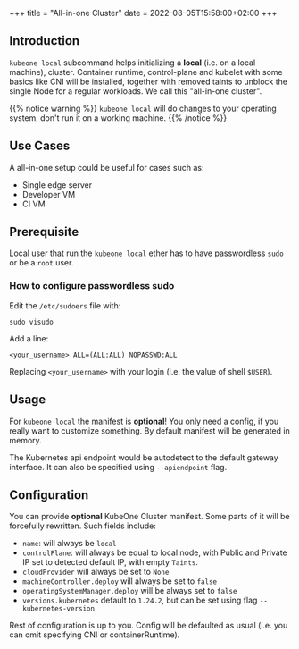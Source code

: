 +++
title = "All-in-one Cluster"
date = 2022-08-05T15:58:00+02:00
+++

## Introduction

`kubeone local` subcommand helps initializing a **local** (i.e. on a local
machine), cluster. Container runtime, control-plane and kubelet with some basics
like CNI will be installed, together with removed taints to unblock the single
Node for a regular workloads. We call this "all-in-one cluster".

{{% notice warning %}}
`kubeone local` will do changes to your operating system, don't run it on a
working machine.
{{% /notice %}}

## Use Cases

A all-in-one setup could be useful for cases such as:
* Single edge server
* Developer VM
* CI VM

## Prerequisite

Local user that run the `kubeone local` ether has to have passwordless `sudo` or
be a `root` user.

### How to configure passwordless sudo

Edit the `/etc/sudoers` file with:
```shell
sudo visudo
```

Add a line:
```
<your_username> ALL=(ALL:ALL) NOPASSWD:ALL
```
Replacing `<your_username>` with your login (i.e. the value of shell `$USER`).

## Usage

For `kubeone local` the manifest is **optional**! You only need a config, if you
really want to customize something. By default manifest will be generated in
memory.

The Kubernetes api endpoint would be autodetect to the default gateway
interface. It can also be specified using `--apiendpoint` flag.

## Configuration

You can provide **optional** KubeOne Cluster manifest. Some parts of it will be
forcefully rewritten. Such fields include:

* `name`: will always be `local`
* `controlPlane`: will always be equal to local node, with Public and Private IP
  set to detected default IP, with empty `Taints`.
* `cloudProvider` will always be set to `None`
* `machineController.deploy` will always be set to `false`
* `operatingSystemManager.deploy` will be always set to `false`
* `versions.kubernetes` default to `1.24.2`, but can be set using flag
  `--kubernetes-version`

Rest of configuration is up to you. Config will be defaulted as usual (i.e. you
can omit specifying CNI or containerRuntime). 
